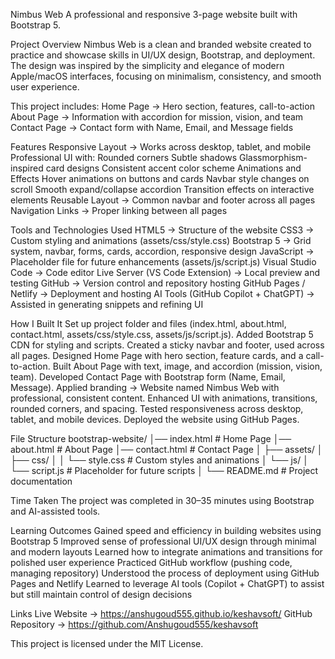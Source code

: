 Nimbus Web
A professional and responsive 3-page website built with Bootstrap 5.


Project Overview
Nimbus Web is a clean and branded website created to practice and showcase skills in UI/UX design, Bootstrap, and deployment.
The design was inspired by the simplicity and elegance of modern Apple/macOS interfaces, focusing on minimalism, consistency, and smooth user experience.


This project includes:
Home Page → Hero section, features, call-to-action
About Page → Information with accordion for mission, vision, and team
Contact Page → Contact form with Name, Email, and Message fields


Features
Responsive Layout → Works across desktop, tablet, and mobile
Professional UI with:
Rounded corners
Subtle shadows
Glassmorphism-inspired card designs
Consistent accent color scheme
Animations and Effects
Hover animations on buttons and cards
Navbar style changes on scroll
Smooth expand/collapse accordion
Transition effects on interactive elements
Reusable Layout → Common navbar and footer across all pages
Navigation Links → Proper linking between all pages


Tools and Technologies Used
HTML5 → Structure of the website
CSS3 → Custom styling and animations (assets/css/style.css)
Bootstrap 5 → Grid system, navbar, forms, cards, accordion, responsive design
JavaScript → Placeholder file for future enhancements (assets/js/script.js)
Visual Studio Code → Code editor
Live Server (VS Code Extension) → Local preview and testing
GitHub → Version control and repository hosting
GitHub Pages / Netlify → Deployment and hosting
AI Tools (GitHub Copilot + ChatGPT) → Assisted in generating snippets and refining UI


How I Built It
Set up project folder and files (index.html, about.html, contact.html, assets/css/style.css, assets/js/script.js).
Added Bootstrap 5 CDN for styling and scripts.
Created a sticky navbar and footer, used across all pages.
Designed Home Page with hero section, feature cards, and a call-to-action.
Built About Page with text, image, and accordion (mission, vision, team).
Developed Contact Page with Bootstrap form (Name, Email, Message).
Applied branding → Website named Nimbus Web with professional, consistent content.
Enhanced UI with animations, transitions, rounded corners, and spacing.
Tested responsiveness across desktop, tablet, and mobile devices.
Deployed the website using GitHub Pages.


File Structure
bootstrap-website/
│── index.html         # Home Page
│── about.html         # About Page
│── contact.html       # Contact Page
│
├── assets/
│   ├── css/
│   │   └── style.css  # Custom styles and animations
│   └── js/
│       └── script.js  # Placeholder for future scripts
│
└── README.md          # Project documentation


Time Taken
The project was completed in 30–35 minutes using Bootstrap and AI-assisted tools.


Learning Outcomes
Gained speed and efficiency in building websites using Bootstrap 5
Improved sense of professional UI/UX design through minimal and modern layouts
Learned how to integrate animations and transitions for polished user experience
Practiced GitHub workflow (pushing code, managing repository)
Understood the process of deployment using GitHub Pages and Netlify
Learned to leverage AI tools (Copilot + ChatGPT) to assist but still maintain control of design decisions


Links
Live Website → https://anshugoud555.github.io/keshavsoft/
GitHub Repository → https://github.com/Anshugoud555/keshavsoft


This project is licensed under the MIT License.
